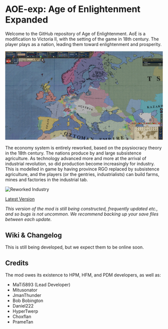 # AOE-exp: Age of Enlightenment Expanded

Welcome to the GitHub repository of Age of Enlightenment. AoE is a modification to Victoria II, with the setting of the game in 18th century. 
The player plays as a nation, leading them toward enlightenment and prosperity.

![Screenshot of the game](/screenshots/20200405180947_1.1.jpg)

The economy system is entirely reworked, based on the psysiocracy theory in the 18th century. The nations produce by and large subsistence agriculture. As technology advanced more and more at the arrival of industrial revolution, so did production become increasingly for industry. This is modelled in game by having province RGO replaced by subsistence agriculture, and the players (or the gentries, industrialists) can build farms, mines and factories in the industrial tab.

![Reworked Industry](/screenshots/v2_7.bmp)

[Latest Version](https://github.com/AoE-guys/AoE-exp/releases/latest)

*This version of the mod is still being constructed, frequently updated etc., and so bugs is not uncommon.
We recommend backing up your save files between each update.* 

## Wiki & Changelog
This is still being developed, but we expect them to be online soon.

## Credits

The mod owes its existence to HPM, HFM, and PDM developers, as well as:

* MaTi5893 (Lead Developer)
* Mitusonator
* JmanThunder
* Bob Bobington
* Daniel222
* HyperTwerp
* Choxflan
* PrameTan
